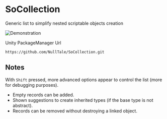 # SoCollection

Generic list to simplify nested scriptable objects creation

![Demonstration](https://user-images.githubusercontent.com/1497430/231393793-d3eb0068-212c-4550-b6f6-422ce72583bd.gif)

Unity PackageManager Url
```
https://github.com/NullTale/SoCollection.git
```

## Notes

With `Shift` pressed, more advanced options appear to control the list (more for debugging purposes).<br>
* Empty records can be added.
* Shown suggestions to create inherited types (if the base type is not abstract).
* Records can be removed without destroying a linked object.
